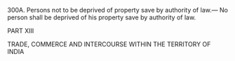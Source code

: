 300A. Persons not to be deprived of property save by authority of law.— No person shall be deprived of his property save by authority of law.

PART XIII

TRADE, COMMERCE AND INTERCOURSE WITHIN THE TERRITORY OF INDIA

 

